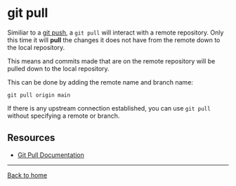 # **git pull**

Similiar to a [git push](./Push.md), a `git pull` will interact with a remote repository.
Only this time it will **pull** the changes it does not have from the remote down to the local repository.

This means and commits made that are on the remote repository will be pulled down to the local repository.

This can be done by adding the remote name and branch name:
```
git pull origin main
```

If there is any upstream connection established, you can use `git pull` without specifying a remote or branch.

## **Resources**

- [Git Pull Documentation](https://git-scm.com/docs/git-pull)

---

[Back to home](../README.md)
